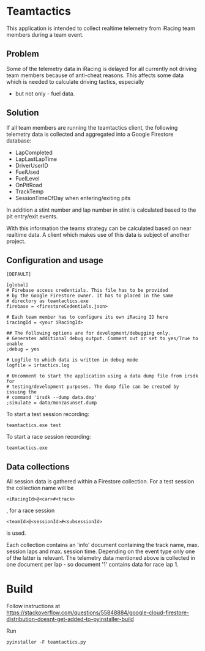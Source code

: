 # Teamtactics

This application is intended to collect realtime telemetry from iRacing team
members during a team event.

## Problem

Some of the telemetry data in iRacing is delayed for all currently not driving
team members because of anti-cheat reasons.
This affects some data which is needed to calculate driving tactics, especially
- but not only - fuel data.

## Solution

If all team members are running the teamtactics client, the following telemetry
data is collected and aggregated into a Google Firestore database:

* LapCompleted
* LapLastLapTime
* DriverUserID
* FuelUsed
* FuelLevel
* OnPitRoad
* TrackTemp
* SessionTimeOfDay when entering/exiting pits

In addition a stint number and lap number in stint is calculated based to the
pit entry/exit events.

With this information the teams strategy can be calculated based on near realtime data.
A client which makes use of this data is subject of another project.

## Configuration and usage

	[DEFAULT]
	
	[global]
	# Firebase access credentials. This file has to be provided
	# by the Google Firestore owner. It has to placed in the same
	# directory as teamtactics.exe
	firebase = <firestoreCedentials.json>

	# Each team member has to configure its own iRacing ID here
	iracingId = <your iRacingId>
	
	## The following options are for development/debugging only. 
	# Generates additional debug output. Comment out or set to yes/True to enable
	;debug = yes

	# Logfile to which data is written in debug mode 
	logfile = irtactics.log

	# Uncomment to start the application using a data dump file from irsdk for 
	# testing/development purposes. The dump file can be created by issuing the 
	# command 'irsdk --dump data.dmp'
	;simulate = data/monzasunset.dump

To start a test session recording:

	teamtactics.exe test
	
To start a race session recording:

	teamtactics.exe

## Data collections

All session data is gathered within a Firestore collection. For a test session the
collection name will be

	<iRacingId>@<car>#<track>
	
, for a race session

	<teamId>@<sessionId>#<subsessionId>
	
is used.

Each collection contains an 'info' document containing the track name, max. 
session laps and max. session time. Depending on the event type only one of the latter 
is relevant.
The telemetry data mentioned above is collected in one document per lap - so document
'1' contains data for race lap 1.



# Build

Follow instructions at 
https://stackoverflow.com/questions/55848884/google-cloud-firestore-distribution-doesnt-get-added-to-pyinstaller-build

Run

    pyinstaller -F teamtactics.py
